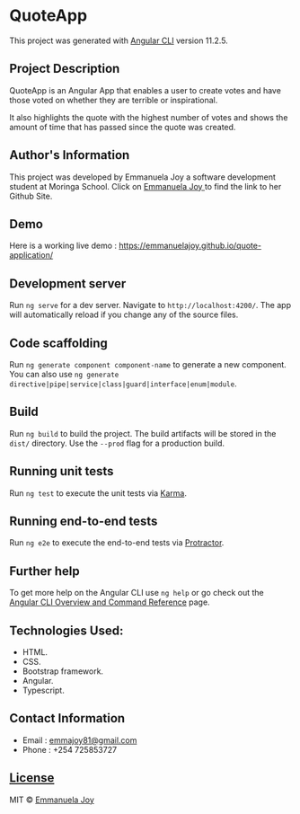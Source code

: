 # QuoteApp

This project was generated with [Angular CLI](https://github.com/angular/angular-cli) version 11.2.5.

## Project Description

<p>QuoteApp is an Angular App that enables a user to create votes and have those voted on whether they are terrible or inspirational.</p>

<p>It also highlights the quote with the highest number of votes and shows the amount of time that has passed since the quote was created.</p>

## Author's Information

This project was developed by Emmanuela Joy a software development student at Moringa School.
Click on [Emmanuela Joy ](https://github.com/EmmanuelaJoy) to find the link to her Github Site.

## Demo

Here is a working live demo : https://emmanuelajoy.github.io/quote-application/

## Development server

Run `ng serve` for a dev server. Navigate to `http://localhost:4200/`. The app will automatically reload if you change any of the source files.

## Code scaffolding

Run `ng generate component component-name` to generate a new component. You can also use `ng generate directive|pipe|service|class|guard|interface|enum|module`.

## Build

Run `ng build` to build the project. The build artifacts will be stored in the `dist/` directory. Use the `--prod` flag for a production build.

## Running unit tests

Run `ng test` to execute the unit tests via [Karma](https://karma-runner.github.io).

## Running end-to-end tests

Run `ng e2e` to execute the end-to-end tests via [Protractor](http://www.protractortest.org/).

## Further help

To get more help on the Angular CLI use `ng help` or go check out the [Angular CLI Overview and Command Reference](https://angular.io/cli) page.

## Technologies Used:

- HTML.
- CSS.
- Bootstrap framework.
- Angular.
- Typescript.

## Contact Information

- Email : emmajoy81@gmail.com
- Phone : +254 725853727

## [License](https://github.com/EmmanuelaJoy/quote-application/blob/main/LICENSE)

MIT © [Emmanuela Joy ](https://github.com/EmmanuelaJoy)

